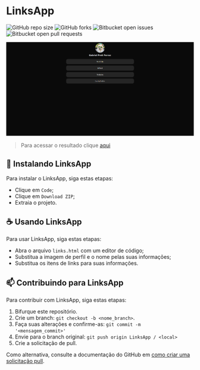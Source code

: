 # LinksApp

![GitHub repo size](https://img.shields.io/github/repo-size/gabriel-preti-ferraz/LinksApp?style=for-the-badge)
![GitHub forks](https://img.shields.io/github/forks/gabriel-preti-ferraz/LinksApp?style=for-the-badge)
![Bitbucket open issues](https://img.shields.io/bitbucket/issues/gabriel-preti-ferraz/LinksApp?style=for-the-badge)
![Bitbucket open pull requests](https://img.shields.io/bitbucket/pr-raw/gabriel-preti-ferraz/LinksApp?style=for-the-badge)

<img src="LinksApp.png">

> Para acessar o resultado clique <a href="https://gabriel-preti-ferraz.github.io/LinksApp/links.html" target="_blank">aqui</a>

## 🚀 Instalando LinksApp

Para instalar o LinksApp, siga estas etapas:

* Clique em `Code`;
* Clique em `Download ZIP`;
* Extraia o projeto.

## ☕ Usando LinksApp

Para usar LinksApp, siga estas etapas:

* Abra o arquivo `links.html` com um editor de código;
* Substitua a imagem de perfil e o nome pelas suas informações;
* Substitua os itens de links para suas informações.

## 📫 Contribuindo para LinksApp
Para contribuir com LinksApp, siga estas etapas:

1. Bifurque este repositório.
2. Crie um branch: `git checkout -b <nome_branch>`.
3. Faça suas alterações e confirme-as: `git commit -m '<mensagem_commit>'`
4. Envie para o branch original: `git push origin LinksApp / <local>`
5. Crie a solicitação de pull.

Como alternativa, consulte a documentação do GitHub em [como criar uma solicitação pull](https://help.github.com/en/github/collaborating-with-issues-and-pull-requests/creating-a-pull-request).
